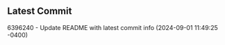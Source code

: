 
## Latest Commit
6396240 - Update README with latest commit info (2024-09-01 11:49:25 -0400) <Yunxi-Zhou>
